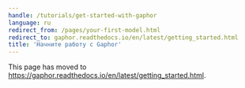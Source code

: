 ```yaml
---
handle: /tutorials/get-started-with-gaphor
language: ru
redirect_from: /pages/your-first-model.html
redirect_to: gaphor.readthedocs.io/en/latest/getting_started.html
title: 'Начните работу с Gaphor'
---
```


This page has moved to
https://gaphor.readthedocs.io/en/latest/getting_started.html.
